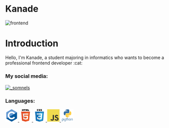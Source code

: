 # Kanade

<img src="https://www.gamelab.id/uploads/modules/3%20(8).jpg?1638853694406" alt="frontend" style="width:70%">

<h1 align="left">Introduction</h1>
Hello, I'm Kanade, a student majoring in informatics who wants to become a professional frontend developer :cat:

<h3 align="left">My social media:</h3>
<p align="left">
<a href="https://www.instagram.com/_somnels" target="blank"><img align="center" src="https://raw.githubusercontent.com/rahuldkjain/github-profile-readme-generator/master/src/images/icons/Social/instagram.svg" alt="_somnels" height="30" width="40" /></a>
</p>

<h3 align="left">Languages:</h3>
<p align="left"> 
  <a href="https://www.cprogramming.com/" target="_blank" rel="noreferrer"> <img src="https://raw.githubusercontent.com/devicons/devicon/master/icons/c/c-original.svg" alt="c" width="40" height="40"/> </a> 
  <a href="https://www.freecodecamp.org/learn/2022/responsive-web-design/" target="_blank" rel="noreferrer"> <img src="https://raw.githubusercontent.com/devicons/devicon/master/icons/html5/html5-original-wordmark.svg" alt="html5" width="40" height="40"/> </a> 
  <a href="https://www.freecodecamp.org/learn/2022/responsive-web-design/" target="_blank" rel="noreferrer"> <img src="https://raw.githubusercontent.com/devicons/devicon/master/icons/css3/css3-original-wordmark.svg" alt="css3" width="40" height="40"/> </a> 
  <a href="https://www.freecodecamp.org/learn/javascript-algorithms-and-data-structures-v8/" target="_blank" rel="noreferrer"> <img src="https://github.com/devicons/devicon/blob/master/icons/javascript/javascript-original.svg" alt="javascript" width="40" height="40"/> </a> 
  <a href="https://www.freecodecamp.org/learn/scientific-computing-with-python/" target="_blank" rel="noreferrer"> <img src="https://github.com/devicons/devicon/blob/master/icons/python/python-original-wordmark.svg" alt="python" width="40" height="40"/> </a> 
</p>
